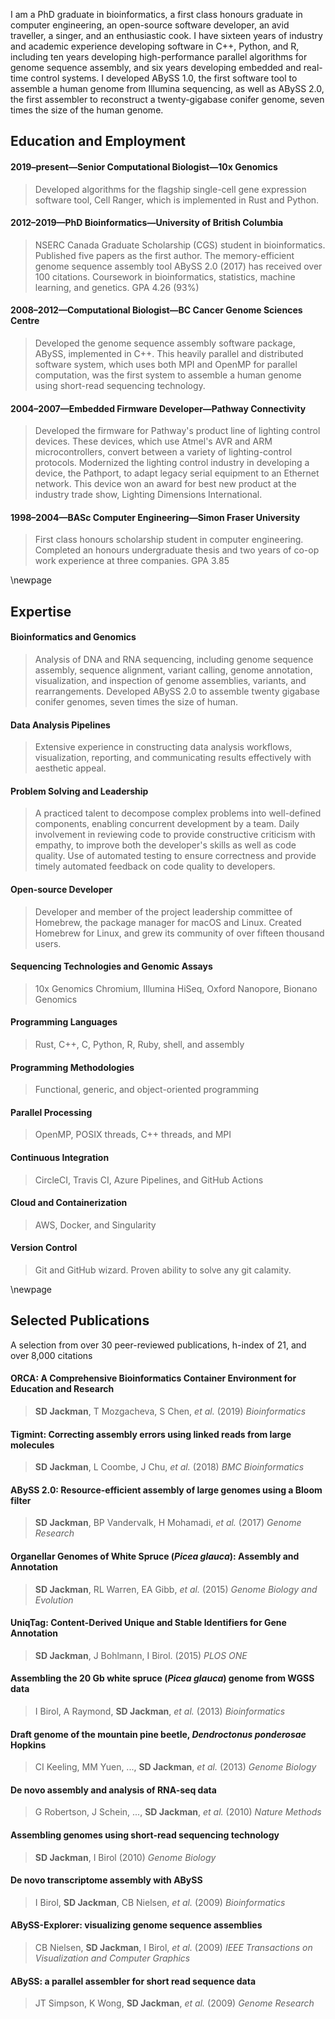 I am a PhD graduate in bioinformatics, a first class honours graduate in computer engineering, an open-source software developer, an avid traveller, a singer, and an enthusiastic cook. I have sixteen years of industry and academic experience developing software in C++, Python, and R, including ten years developing high-performance parallel algorithms for genome sequence assembly, and six years developing embedded and real-time control systems. I developed ABySS 1.0, the first software tool to assemble a human genome from Illumina sequencing, as well as ABySS 2.0, the first assembler to reconstruct a twenty-gigabase conifer genome, seven times the size of the human genome.

## Education and Employment

#### 2019–present—Senior Computational Biologist—10x Genomics

> Developed algorithms for the flagship single-cell gene expression software tool, Cell Ranger, which is implemented in Rust and Python.

#### 2012–2019—PhD Bioinformatics—University of British Columbia

> NSERC Canada Graduate Scholarship (CGS) student in bioinformatics. Published five papers as the first author. The memory-efficient genome sequence assembly tool ABySS 2.0 (2017) has received over 100 citations. Coursework in bioinformatics, statistics, machine learning, and genetics. GPA 4.26 (93%)

#### 2008–2012—Computational Biologist—BC Cancer Genome Sciences Centre

> Developed the genome sequence assembly software package, ABySS, implemented in C++. This heavily parallel and distributed software system, which uses both MPI and OpenMP for parallel computation, was the first system to assemble a human genome using short-read sequencing technology.

#### 2004–2007—Embedded Firmware Developer—Pathway Connectivity

> Developed the firmware for Pathway's product line of lighting control devices. These devices, which use Atmel's AVR and ARM microcontrollers, convert between a variety of lighting-control protocols. Modernized the lighting control industry in developing a device, the Pathport, to adapt legacy serial equipment to an Ethernet network. This device won an award for best new product at the industry trade show, Lighting Dimensions International.

#### 1998–2004—BASc Computer Engineering—Simon Fraser University

> First class honours scholarship student in computer engineering. Completed an honours undergraduate thesis and two years of co-op work experience at three companies. GPA 3.85

\newpage

## Expertise

#### Bioinformatics and Genomics

> Analysis of DNA and RNA sequencing, including genome sequence assembly, sequence alignment, variant calling, genome annotation, visualization, and inspection of genome assemblies, variants, and rearrangements. Developed ABySS 2.0 to assemble twenty gigabase conifer genomes, seven times the size of human.

#### Data Analysis Pipelines

> Extensive experience in constructing data analysis workflows, visualization, reporting, and communicating results effectively with aesthetic appeal.

#### Problem Solving and Leadership

> A practiced talent to decompose complex problems into well-defined components, enabling concurrent development by a team. Daily involvement in reviewing code to provide constructive criticism with empathy, to improve both the developer's skills as well as code quality. Use of automated testing to ensure correctness and provide timely automated feedback on code quality to developers.

#### Open-source Developer

> Developer and member of the project leadership committee of Homebrew, the package manager for macOS and Linux. Created Homebrew for Linux, and grew its community of over fifteen thousand users.

#### Sequencing Technologies and Genomic Assays

> 10x Genomics Chromium, Illumina HiSeq, Oxford Nanopore, Bionano Genomics

#### Programming Languages

> Rust, C++, C, Python, R, Ruby, shell, and assembly

#### Programming Methodologies

> Functional, generic, and object-oriented programming

#### Parallel Processing

> OpenMP, POSIX threads, C++ threads, and MPI

#### Continuous Integration

> CircleCI, Travis CI, Azure Pipelines, and GitHub Actions

#### Cloud and Containerization

> AWS, Docker, and Singularity

#### Version Control

> Git and GitHub wizard. Proven ability to solve any git calamity.

\newpage

## Selected Publications

A selection from over 30 peer-reviewed publications, h-index of 21, and over 8,000 citations

#### ORCA: A Comprehensive Bioinformatics Container Environment for Education and Research
> **SD Jackman**, T Mozgacheva, S Chen, *et al.*
> (2019)
> *Bioinformatics*

#### Tigmint: Correcting assembly errors using linked reads from large molecules
> **SD Jackman**, L Coombe, J Chu, *et al.*
> (2018)
> *BMC Bioinformatics*

#### ABySS 2.0: Resource-efficient assembly of large genomes using a Bloom filter
> **SD Jackman**, BP Vandervalk, H Mohamadi, *et al.*
> (2017)
> *Genome Research*

#### Organellar Genomes of White Spruce (*Picea glauca*): Assembly and Annotation
> **SD Jackman**, RL Warren, EA Gibb, *et al.*
> (2015)
> *Genome Biology and Evolution*

#### UniqTag: Content-Derived Unique and Stable Identifiers for Gene Annotation
> **SD Jackman**, J Bohlmann, I Birol.
> (2015)
> *PLOS ONE*

#### Assembling the 20 Gb white spruce (*Picea glauca*) genome from WGSS data
> I Birol, A Raymond, **SD Jackman**, *et al.*
> (2013)
> _Bioinformatics_

#### Draft genome of the mountain pine beetle, *Dendroctonus ponderosae* Hopkins
> CI Keeling, MM Yuen, ..., **SD Jackman**, *et al.*
> (2013)
> _Genome Biology_

#### De novo assembly and analysis of RNA-seq data
> G Robertson, J Schein, ..., **SD Jackman**, *et al.*
> (2010)
> _Nature Methods_

#### Assembling genomes using short-read sequencing technology
> **SD Jackman**, I Birol
> (2010)
> _Genome Biology_

#### De novo transcriptome assembly with ABySS
> I Birol, **SD Jackman**, CB Nielsen, *et al.*
> (2009)
> _Bioinformatics_

#### ABySS-Explorer: visualizing genome sequence assemblies
> CB Nielsen, **SD Jackman**, I Birol, *et al.*
> (2009)
> _IEEE Transactions on Visualization and Computer Graphics_

#### ABySS: a parallel assembler for short read sequence data
> JT Simpson, K Wong, **SD Jackman**, *et al.*
> (2009)
> _Genome Research_
